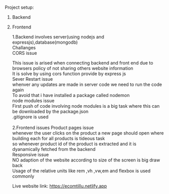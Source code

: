 Project setup: 
1. Backend
2. Frontend

   1.Backend involves server(using nodejs and expressjs),database(mongodb)<br>
   Challanges<br>
   CORS issue<br>
   

   This issue is arised when connecting backend and front end due to browsers policy of not sharing others website information<br>
   It is solve by using cors function provide by express js<br>
   Sever Restart issue<br>
   whenver any updates are made in server code we need to run the code again<br>
   To avoid that i have installed a package called nodemon<br>
   node modules issue<br>
   First push of code involving node modules is a big task where this can be downloaded by the package.json<br>
   .gitignore is used<br><br>
   2.Frontend issues
   Product pages issue<br>
   whenever the user clicks on the product a new page should open where building each for all products is tideous task<br>
   so whenever product id of the product is extracted and it is dyanamically fetched from the backend<br>
   Responsive issue<br>
   NO adaption of the website according to size of the screen is big draw back<br>
   Usage of the relative units like rem ,vh ,vw,em and flexbox is used  commonly<br>


   Live website link:  https://ecomtillu.netlify.app
   
   
